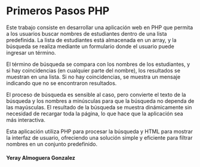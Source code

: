 # Primeros Pasos PHP

Este trabajo consiste en desarrollar una aplicación web en PHP que permita a los usuarios buscar nombres de estudiantes dentro de una lista predefinida. La lista de estudiantes está almacenada en un array, y la búsqueda se realiza mediante un formulario donde el usuario puede ingresar un término. 

El término de búsqueda se compara con los nombres de los estudiantes, y si hay coincidencias (en cualquier parte del nombre), los resultados se muestran en una lista. Si no hay coincidencias, se muestra un mensaje indicando que no se encontraron resultados.

El proceso de búsqueda es sensible al caso, pero convierte el texto de la búsqueda y los nombres a minúsculas para que la búsqueda no dependa de las mayúsculas. El resultado de la búsqueda se muestra dinámicamente sin necesidad de recargar toda la página, lo que hace que la aplicación sea más interactiva.

Esta aplicación utiliza PHP para procesar la búsqueda y HTML para mostrar la interfaz de usuario, ofreciendo una solución simple y eficiente para filtrar nombres en un conjunto predefinido.

#### Yeray Almoguera Gonzalez
